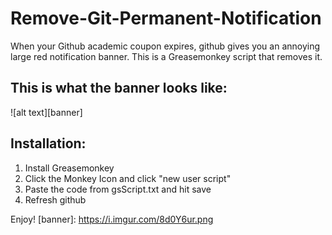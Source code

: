# Remove-Git-Permanent-Notification

When your Github academic coupon expires, github gives you an annoying large red notification banner. This is a Greasemonkey script that removes it.

## This is what the banner looks like:

![alt text][banner]

## Installation:

1. Install Greasemonkey
2. Click the Monkey Icon and click "new user script"
3. Paste the code from gsScript.txt and hit save
4. Refresh github

Enjoy!
[banner]: https://i.imgur.com/8d0Y6ur.png
